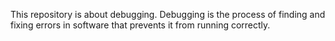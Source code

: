 This repository is about debugging.
Debugging is the process of finding and fixing errors in software that prevents it from running correctly.
